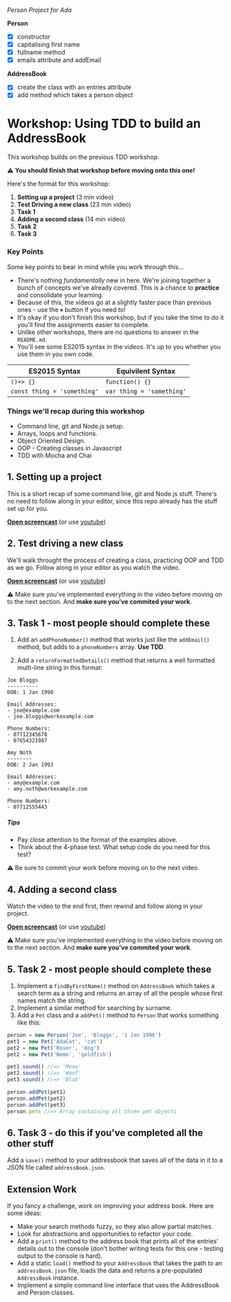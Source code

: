 *Person Project for Ada*

**Person**
- [X] constructor
- [X] capitalising first name
- [X] fullname method
- [X] emails attribute and addEmail

**AddressBook**
- [X] create the class with an entries attribute
- [X] add method which takes a person object

# Workshop: Using TDD to build an AddressBook

This workshop builds on the previous TDD workshop.

⚠️ **You should finish that workshop before moving onto this one!**

Here's the format for this workshop:

1. **Setting up a project** (3 min video)
2. **Test Driving a new class** (23 min video)
3. **Task 1**
4. **Adding a second class** (14 min video)
5. **Task 2**
6. **Task 3**

### Key Points

Some key points to bear in mind while you work through this...

- There's nothing _fundamentally_ new in here. We're joining together a bunch of concepts we've already covered. This is a chance to **practice** and consolidate your learning.
- Because of this, the videos go at a slightly faster pace than previous ones - use the ⏸ button if you need to!
- It's okay if you don't finish this workshop, but if you take the time to do it you'll find the assignments easier to complete.
- Unlike other workshops, there are no questions to answer in the `README.md`.
- You'll see some ES2015 syntax in the videos. It's up to you whether you use them in you own code.

| ES2015 Syntax       | Equivilent Syntax |
| ------------------- | ----------------- |
| `()=> {}`           | `function() {}`   |
| `const thing = 'something'` | `var thing = 'something'` |

### Things we'll recap during this workshop

- Command line, git and Node.js setup.
- Arrays, loops and functions.
- Object Oriented Design.
- OOP - Creating classes in Javascript
- TDD with Mocha and Chai

## 1. Setting up a project

This is a short recap of some command line, git and Node.js stuff. There's no need to follow along in your editor, since this repo already has the stuff set up for you.

[**Open screencast**](https://adaapp.github.io/screencasts/person-workshop-1/index.html) (or use [youtube](https://youtu.be/8nFKgX53dgk))

## 2. Test driving a new class

We'll walk throught the process of creating a class, practicing OOP and TDD as we go. Follow along in your editor as you watch the video.

[**Open screencast**](https://adaapp.github.io/screencasts/person-workshop-2/index.html) (or use [youtube](https://youtu.be/T0LDcCN9FUM))

⚠️ Make sure you've implemented everything in the video before moving on to the next section. And **make sure you've commited your work**.

## 3. Task 1 - most people should complete these

1. Add an `addPhoneNumber()` method that works just like the `addEmail()` method, but adds to a `phoneNumbers` array. **Use TDD**.

2. Add a `returnFormattedDetails()` method that returns a well formatted multi-line string in this format:

```
Joe Bloggs
----------
DOB: 1 Jan 1990

Email Addresses:
- joe@example.com
- joe.bloggs@workexample.com

Phone Numbers:
- 07712345678
- 07654321987
```

```
Amy Noth
--------
DOB: 2 Jan 1993

Email Addresses:
- amy@example.com
- amy.noth@workexample.com

Phone Numbers:
- 07712555443
```

##### Tips

- Pay close attention to the format of the examples above.
- Think about the 4-phase test. What setup code do you need for this test?

⚠️ Be sure to commit your work before moving on to the next video.

## 4. Adding a second class

Watch the video to the end first, then rewind and follow along in your project.

[**Open screencast**](https://adaapp.github.io/screencasts/person-workshop-3/index.html) (or use [youtube](https://youtu.be/xBxovz2p78Q))

⚠️ Make sure you've implemented everything in the video before moving on to the next section. And **make sure you've commited your work**.

## 5. Task 2 - most people should complete these

1. Implement a `findByFirstName()` method on `AddressBook` which takes a search term as a string and returns an array of all the people whose first names match the string.
2. Implement a similar method for searching by surname.
3. Add a `Pet` class and a `addPet()` method to `Person` that works something like this:

```js
person = new Person('Joe', 'Bloggs', '1 Jan 1990')
pet1 = new Pet('AdaCat', 'cat')
pet2 = new Pet('Rover', 'dog')
pet2 = new Pet('Nemo', 'goldfish')

pet1.sound() //=> 'Meow'
pet2.sound() //=> 'Woof'
pet3.sound() //=> 'Blub'

person.addPet(pet1)
person.addPet(pet2)
person.addPet(pet3)
person.pets //=> Array containing all three pet objects
```

## 6. Task 3 - do this if you've completed all the other stuff

Add a `save()` method to your addressbook that saves all of the data in it to a JSON file called `addressBook.json`.

## Extension Work

If you fancy a challenge, work on improving your address book. Here are some ideas:

- Make your search methods fuzzy, so they also allow partial matches.
- Look for abstractions and opportunities to refactor your code.
- Add a `print()` method to the address book that prints all of the entries' details out to the console (don't bother writing tests for this one - testing output to the console is hard).
- Add a static `load()` method to your `AddressBook` that takes the path to an `addressBook.json` file, loads the data and returns a pre-populated `AddressBook` instance.
- Implement a simple command line interface that uses the AddressBook and Person classes.
